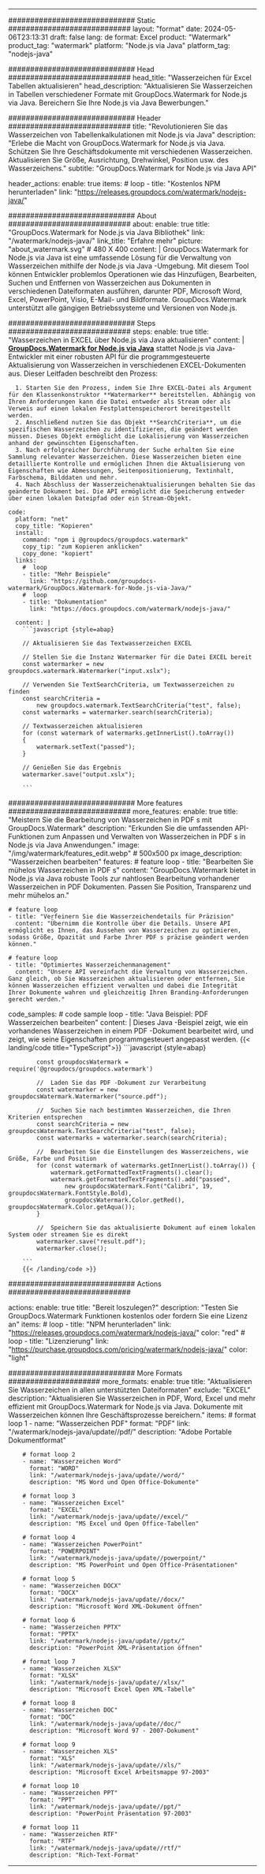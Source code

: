 
---
############################# Static ############################
layout: "format"
date:  2024-05-06T23:13:31
draft: false
lang: de
format: Excel
product: "Watermark"
product_tag: "watermark"
platform: "Node.js via Java"
platform_tag: "nodejs-java"

############################# Head ############################
head_title: "Wasserzeichen für Excel Tabellen aktualisieren"
head_description: "Aktualisieren Sie Wasserzeichen in Tabellen verschiedener Formate mit GroupDocs.Watermark for Node.js via Java. Bereichern Sie Ihre Node.js via Java Bewerbungen."

############################# Header ############################
title: "Revolutionieren Sie das Wasserzeichen von Tabellenkalkulationen mit Node.js via Java" 
description: "Erlebe die Macht von GroupDocs.Watermark for Node.js via Java. Schützen Sie Ihre Geschäftsdokumente mit verschiedenen Wasserzeichen. Aktualisieren Sie Größe, Ausrichtung, Drehwinkel, Position usw. des Wasserzeichens."
subtitle: "GroupDocs.Watermark for Node.js via Java API" 

header_actions:
  enable: true
  items:
    #  loop
    - title: "Kostenlos NPM herunterladen"
      link: "https://releases.groupdocs.com/watermark/nodejs-java/"
      
############################# About ############################
about:
    enable: true
    title: "GroupDocs.Watermark for Node.js via Java Bibliothek"
    link: "/watermark/nodejs-java/"
    link_title: "Erfahre mehr"
    picture: "about_watermark.svg" # 480 X 400
    content: |
       GroupDocs.Watermark for Node.js via Java ist eine umfassende Lösung für die Verwaltung von Wasserzeichen mithilfe der Node.js via Java -Umgebung. Mit diesem Tool können Entwickler problemlos Operationen wie das Hinzufügen, Bearbeiten, Suchen und Entfernen von Wasserzeichen aus Dokumenten in verschiedenen Dateiformaten ausführen, darunter PDF, Microsoft Word, Excel, PowerPoint, Visio, E-Mail- und Bildformate. GroupDocs.Watermark unterstützt alle gängigen Betriebssysteme und Versionen von Node.js.

############################# Steps ############################
steps:
    enable: true
    title: "Wasserzeichen in EXCEL über Node.js via Java aktualisieren"
    content: |
      **[GroupDocs.Watermark for Node.js via Java](https://products.groupdocs.com/watermark/nodejs-java/)** stattet Node.js via Java-Entwickler mit einer robusten API für die programmgesteuerte Aktualisierung von Wasserzeichen in verschiedenen EXCEL-Dokumenten aus. Dieser Leitfaden beschreibt den Prozess:
      
      1. Starten Sie den Prozess, indem Sie Ihre EXCEL-Datei als Argument für den Klassenkonstruktor **Watermarker** bereitstellen. Abhängig von Ihren Anforderungen kann die Datei entweder als Stream oder als Verweis auf einen lokalen Festplattenspeicherort bereitgestellt werden.
      2. Anschließend nutzen Sie das Objekt **SearchCriteria**, um die spezifischen Wasserzeichen zu identifizieren, die geändert werden müssen. Dieses Objekt ermöglicht die Lokalisierung von Wasserzeichen anhand der gewünschten Eigenschaften.
      3. Nach erfolgreicher Durchführung der Suche erhalten Sie eine Sammlung relevanter Wasserzeichen. Diese Wasserzeichen bieten eine detaillierte Kontrolle und ermöglichen Ihnen die Aktualisierung von Eigenschaften wie Abmessungen, Seitenpositionierung, Textinhalt, Farbschema, Bilddaten und mehr.
      4. Nach Abschluss der Wasserzeichenaktualisierungen behalten Sie das geänderte Dokument bei. Die API ermöglicht die Speicherung entweder über einen lokalen Dateipfad oder ein Stream-Objekt.
   
    code:
      platform: "net"
      copy_title: "Kopieren"
      install:
        command: "npm i @groupdocs/groupdocs.watermark"
        copy_tip: "zum Kopieren anklicken"
        copy_done: "kopiert"
      links:
        #  loop
        - title: "Mehr Beispiele"
          link: "https://github.com/groupdocs-watermark/GroupDocs.Watermark-for-Node.js-via-Java/"
        #  loop
        - title: "Dokumentation"
          link: "https://docs.groupdocs.com/watermark/nodejs-java/"
          
      content: |
        ```javascript {style=abap}

        // Aktualisieren Sie das Textwasserzeichen EXCEL

        // Stellen Sie die Instanz Watermarker für die Datei EXCEL bereit
        const watermarker = new groupdocs.watermark.Watermarker("input.xslx");

        // Verwenden Sie TextSearchCriteria, um Textwasserzeichen zu finden
        const searchCriteria = 
            new groupdocs.watermark.TextSearchCriteria("test", false);
        const watermarks = watermarker.search(searchCriteria);
        
        // Textwasserzeichen aktualisieren
        for (const watermark of watermarks.getInnerList().toArray())
        {
            watermark.setText("passed");
        }

        // Genießen Sie das Ergebnis
        watermarker.save("output.xslx");
        
        ```            

############################# More features ############################
more_features:
  enable: true
  title: "Meistern Sie die Bearbeitung von Wasserzeichen in PDF s mit GroupDocs.Watermark"
  description: "Erkunden Sie die umfassenden API-Funktionen zum Anpassen und Verwalten von Wasserzeichen in PDF s in Node.js via Java Anwendungen."
  image: "/img/watermark/features_edit.webp" # 500x500 px
  image_description: "Wasserzeichen bearbeiten"
  features:
    # feature loop
    - title: "Bearbeiten Sie mühelos Wasserzeichen in PDF s"
      content: "GroupDocs.Watermark bietet in Node.js via Java robuste Tools zur nahtlosen Bearbeitung vorhandener Wasserzeichen in PDF Dokumenten. Passen Sie Position, Transparenz und mehr mühelos an."

    # feature loop
    - title: "Verfeinern Sie die Wasserzeichendetails für Präzision"
      content: "Übernimm die Kontrolle über die Details. Unsere API ermöglicht es Ihnen, das Aussehen von Wasserzeichen zu optimieren, sodass Größe, Opazität und Farbe Ihrer PDF s präzise geändert werden können."

    # feature loop
    - title: "Optimiertes Wasserzeichenmanagement"
      content: "Unsere API vereinfacht die Verwaltung von Wasserzeichen. Ganz gleich, ob Sie Wasserzeichen aktualisieren oder entfernen, Sie können Wasserzeichen effizient verwalten und dabei die Integrität Ihrer Dokumente wahren und gleichzeitig Ihren Branding-Anforderungen gerecht werden."
      
  code_samples:
    # code sample loop
    - title: "Java Beispiel: PDF Wasserzeichen bearbeiten"
      content: |
        Dieses Java -Beispiel zeigt, wie ein vorhandenes Wasserzeichen in einem PDF -Dokument bearbeitet wird, und zeigt, wie seine Eigenschaften programmgesteuert angepasst werden.
        {{< landing/code title="TypeScript">}}
        ```javascript {style=abap}
        
            const groupdocsWatermark = require('@groupdocs/groupdocs.watermark')

            //  Laden Sie das PDF -Dokument zur Verarbeitung
            const watermarker = new groupdocsWatermark.Watermarker("source.pdf");

            //  Suchen Sie nach bestimmten Wasserzeichen, die Ihren Kriterien entsprechen
            const searchCriteria = new groupdocsWatermark.TextSearchCriteria("test", false);
            const watermarks = watermarker.search(searchCriteria);
  
            //  Bearbeiten Sie die Einstellungen des Wasserzeichens, wie Größe, Farbe und Position
            for (const watermark of watermarks.getInnerList().toArray()) {
                watermark.getFormattedTextFragments().clear();
                watermark.getFormattedTextFragments().add("passed", 
                    new groupdocsWatermark.Font("Calibri", 19, groupdocsWatermark.FontStyle.Bold), 
                    groupdocsWatermark.Color.getRed(), groupdocsWatermark.Color.getAqua());
            }

            //  Speichern Sie das aktualisierte Dokument auf einem lokalen System oder streamen Sie es direkt
            watermarker.save("result.pdf");
            watermarker.close();

        ```
        {{< /landing/code >}}


############################# Actions ############################

actions:
  enable: true
  title: "Bereit loszulegen?"
  description: "Testen Sie GroupDocs.Watermark Funktionen kostenlos oder fordern Sie eine Lizenz an"
  items:
    #  loop
    - title: "NPM herunterladen"
      link: "https://releases.groupdocs.com/watermark/nodejs-java/"
      color: "red"
        #  loop
    - title: "Lizenzierung"
      link: "https://purchase.groupdocs.com/pricing/watermark/nodejs-java/"
      color: "light"


############################# More Formats #####################
more_formats:
    enable: true
    title: "Aktualisieren Sie Wasserzeichen in allen unterstützten Dateiformaten"
    exclude: "EXCEL"
    description: "Aktualisieren Sie Wasserzeichen in PDF, Word, Excel und mehr effizient mit GroupDocs.Watermark for Node.js via Java. Dokumente mit Wasserzeichen können Ihre Geschäftsprozesse bereichern."
    items: 
        # format loop 1
        - name: "Wasserzeichen PDF"
          format: "PDF"
          link: "/watermark/nodejs-java/update//pdf/"
          description: "Adobe Portable Dokumentformat"

        # format loop 2
        - name: "Wasserzeichen Word"
          format: "WORD"
          link: "/watermark/nodejs-java/update//word/"
          description: "MS Word und Open Office-Dokumente"
          
        # format loop 3
        - name: "Wasserzeichen Excel"
          format: "EXCEL"
          link: "/watermark/nodejs-java/update//excel/"
          description: "MS Excel und Open Office-Tabellen"

        # format loop 4
        - name: "Wasserzeichen PowerPoint"
          format: "POWERPOINT"
          link: "/watermark/nodejs-java/update//powerpoint/"
          description: "MS PowerPoint und Open Office-Präsentationen"

        # format loop 5
        - name: "Wasserzeichen DOCX"
          format: "DOCX"
          link: "/watermark/nodejs-java/update//docx/"
          description: "Microsoft Word XML-Dokument öffnen"
          
        # format loop 6
        - name: "Wasserzeichen PPTX"
          format: "PPTX"
          link: "/watermark/nodejs-java/update//pptx/"
          description: "PowerPoint XML-Präsentation öffnen"
          
        # format loop 7
        - name: "Wasserzeichen XLSX"
          format: "XLSX"
          link: "/watermark/nodejs-java/update//xlsx/"
          description: "Microsoft Excel Open XML-Tabelle"

        # format loop 8
        - name: "Wasserzeichen DOC"
          format: "DOC"
          link: "/watermark/nodejs-java/update//doc/"
          description: "Microsoft Word 97 - 2007-Dokument"

        # format loop 9
        - name: "Wasserzeichen XLS"
          format: "XLS"
          link: "/watermark/nodejs-java/update//xls/"
          description: "Microsoft Excel Arbeitsmappe 97-2003"

        # format loop 10
        - name: "Wasserzeichen PPT"
          format: "PPT"
          link: "/watermark/nodejs-java/update//ppt/"
          description: "PowerPoint Präsentation 97-2003"

        # format loop 11
        - name: "Wasserzeichen RTF"
          format: "RTF"
          link: "/watermark/nodejs-java/update//rtf/"
          description: "Rich-Text-Format"

---